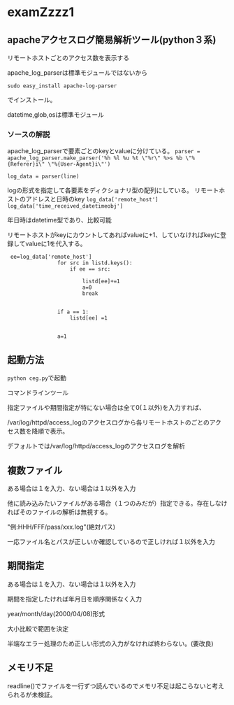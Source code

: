 # examZzzz1



## apacheアクセスログ簡易解析ツール(python３系)

リモートホストごとのアクセス数を表示する

apache_log_parserは標準モジュールではないから

`sudo easy_install apache-log-parser`

でインストール。

datetime,glob,osは標準モジュール         

### ソースの解説
apache_log_parserで要素ごとのkeyとvalueに分けている。
`parser = apache_log_parser.make_parser('%h %l %u %t \"%r\" %>s %b \"%{Referer}i\" \"%{User-Agent}i\"')`

`log_data = parser(line)`

logの形式を指定して各要素をディクショナリ型の配列にしている。
リモートホストのアドレスと日時のkey
`log_data['remote_host']`
`log_data['time_received_datetimeobj']`

年日時はdatetime型であり、比較可能

リモートホストがkeyにカウントしてあればvalueに+1、していなければkeyに登録してvalueに1を代入する。
```
 ee=log_data['remote_host']
                for src in listd.keys():
                    if ee == src:
                
                        listd[ee]+=1
                        a=0
                        break
              
               
                if a == 1:
                    listd[ee] =1
        
    
                a=1

```


## 起動方法

`python ceg.py`で起動


コマンドラインツール

指定ファイルや期間指定が特にない場合は全て0(１以外)を入力すれば、

/var/log/httpd/access_logのアクセスログから各リモートホストのごとのアクセス数を降順で表示。 

デフォルトでは/var/log/httpd/access_logのアクセスログを解析



## 複数ファイル


ある場合は１を入力、ない場合は１以外を入力


他に読み込みたいファイルがある場合（１つのみだが）指定できる。存在しなければそのファイルの解析は無視する。


"例:HHH/FFF/pass/xxx.log"(絶対パス)


一応ファイル名とパスが正しいか確認しているので正しければ１以外を入力       




## 期間指定


ある場合は１を入力、ない場合は１以外を入力           



期間を指定したければ年月日を順序関係なく入力

year/month/day(2000/04/08)形式

大小比較で範囲を決定           

半端なエラー処理のため正しい形式の入力がなければ終わらない。(要改良)




## メモリ不足


readline()でファイルを一行ずつ読んでいるのでメモリ不足は起こらないと考えられるが未検証。




